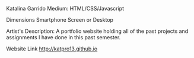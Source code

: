 Katalina Garrido
Medium:
HTML/CSS/Javascript

Dimensions
Smartphone Screen or Desktop

Artist's Description:
A portfolio website holding all of the past projects and assignments I have done in this past semester.

Website Link
http://katpro13.github.io
